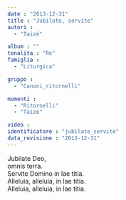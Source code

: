 ```yaml
---
date : "2013-12-31"
title : "Jubilate, servite"
autori : 
  - "Taizé"

album : ""
tonalita : "Re"
famiglia : 
  - "Liturgica"

gruppo : 
  - "Canoni_ritornelli"

momenti : 
  - "Ritornelli"
  - "Taizé"

video : 
identificatore : "jubilate_servite"
data_revisione : "2013-12-31"
---
```

  
  
Jubilate Deo,  
omnis terra.  
Servite Domino in lae titia.  
Alleluia, alleluia, in lae titia.  
Alleluia, alleluia, in lae titia.  
  
